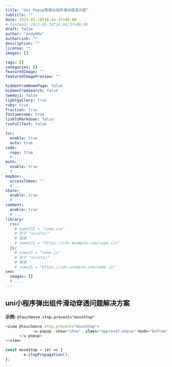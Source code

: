 ```yaml
---
title: "Uni Popup等弹出组件滑动穿透问题"
subtitle: ""
date: 2023-05-18T16:44:37+08:00
# lastmod: 2023-05-18T16:44:37+08:00
draft: false
author: "andy90s"
authorLink: ""
description: ""
license: ""
images: []

tags: []
categories: []
featuredImage: ""
featuredImagePreview: ""

hiddenFromHomePage: false
hiddenFromSearch: false
twemoji: false
lightgallery: true
ruby: true
fraction: true
fontawesome: true
linkToMarkdown: false
rssFullText: false

toc:
  enable: true
  auto: true
code:
  copy: true
  # ...
math:
  enable: true
  # ...
mapbox:
  accessToken: ""
  # ...
share:
  enable: true
  # ...
comment:
  enable: true
  # ...
library:
  css:
    # someCSS = "some.css"
    # 位于 "assets/"
    # 或者
    # someCSS = "https://cdn.example.com/some.css"
  js:
    # someJS = "some.js"
    # 位于 "assets/"
    # 或者
    # someJS = "https://cdn.example.com/some.js"
seo:
  images: []
  # ...
---
```

<!--more-->
## uni小程序弹出组件滑动穿透问题解决方案
**示例:** `@touchmove.stop.prevent="moveStop"`
```js
<view @touchmove.stop.prevent="moveStop">
			<u-popup :show="show"  class="approval-popup" mode="bottom" :round="18" @close="close">
      </u-popup>
</view>

const moveStop = (e) => {
		e.stopPropagation();
};
```